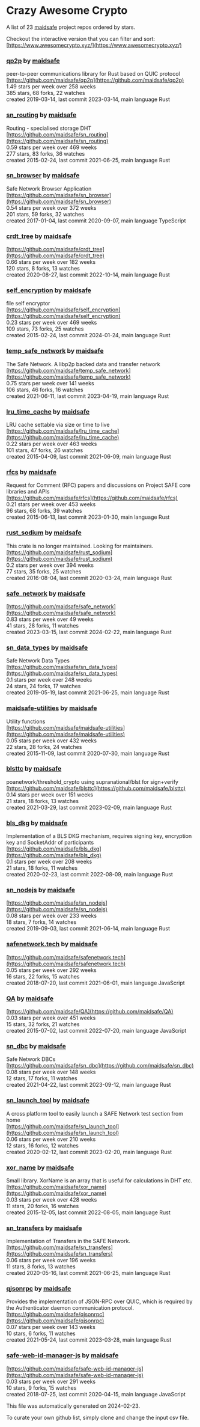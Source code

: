 # Crazy Awesome Crypto
A list of 23 [maidsafe](https://github.com/maidsafe) project repos ordered by stars.  

Checkout the interactive version that you can filter and sort: 
[https://www.awesomecrypto.xyz/](https://www.awesomecrypto.xyz/)  


### [qp2p](https://github.com/maidsafe/qp2p) by [maidsafe](https://github.com/maidsafe)  
peer-to-peer communications library for Rust based on QUIC protocol  
[https://github.com/maidsafe/qp2p](https://github.com/maidsafe/qp2p)  
1.49 stars per week over 258 weeks  
385 stars, 68 forks, 22 watches  
created 2019-03-14, last commit 2023-03-14, main language Rust  


### [sn_routing](https://github.com/maidsafe/sn_routing) by [maidsafe](https://github.com/maidsafe)  
Routing - specialised storage DHT  
[https://github.com/maidsafe/sn_routing](https://github.com/maidsafe/sn_routing)  
0.59 stars per week over 469 weeks  
277 stars, 83 forks, 36 watches  
created 2015-02-24, last commit 2021-06-25, main language Rust  


### [sn_browser](https://github.com/maidsafe/sn_browser) by [maidsafe](https://github.com/maidsafe)  
Safe Network Browser Application  
[https://github.com/maidsafe/sn_browser](https://github.com/maidsafe/sn_browser)  
0.54 stars per week over 372 weeks  
201 stars, 59 forks, 32 watches  
created 2017-01-04, last commit 2020-09-07, main language TypeScript  


### [crdt_tree](https://github.com/maidsafe/crdt_tree) by [maidsafe](https://github.com/maidsafe)  
  
[https://github.com/maidsafe/crdt_tree](https://github.com/maidsafe/crdt_tree)  
0.66 stars per week over 182 weeks  
120 stars, 8 forks, 13 watches  
created 2020-08-27, last commit 2022-10-14, main language Rust  


### [self_encryption](https://github.com/maidsafe/self_encryption) by [maidsafe](https://github.com/maidsafe)  
file self encryptor  
[https://github.com/maidsafe/self_encryption](https://github.com/maidsafe/self_encryption)  
0.23 stars per week over 469 weeks  
109 stars, 73 forks, 25 watches  
created 2015-02-24, last commit 2024-01-24, main language Rust  


### [temp_safe_network](https://github.com/maidsafe/temp_safe_network) by [maidsafe](https://github.com/maidsafe)  
The Safe Network. A libp2p backed data and transfer network  
[https://github.com/maidsafe/temp_safe_network](https://github.com/maidsafe/temp_safe_network)  
0.75 stars per week over 141 weeks  
106 stars, 46 forks, 16 watches  
created 2021-06-11, last commit 2023-04-19, main language Rust  


### [lru_time_cache](https://github.com/maidsafe/lru_time_cache) by [maidsafe](https://github.com/maidsafe)  
LRU cache settable via size or time to live  
[https://github.com/maidsafe/lru_time_cache](https://github.com/maidsafe/lru_time_cache)  
0.22 stars per week over 463 weeks  
101 stars, 47 forks, 26 watches  
created 2015-04-09, last commit 2021-06-09, main language Rust  


### [rfcs](https://github.com/maidsafe/rfcs) by [maidsafe](https://github.com/maidsafe)  
Request for Comment (RFC) papers and discussions on Project SAFE core libraries and APIs  
[https://github.com/maidsafe/rfcs](https://github.com/maidsafe/rfcs)  
0.21 stars per week over 453 weeks  
96 stars, 68 forks, 39 watches  
created 2015-06-13, last commit 2023-01-30, main language Rust  


### [rust_sodium](https://github.com/maidsafe/rust_sodium) by [maidsafe](https://github.com/maidsafe)  
This crate is no longer maintained. Looking for maintainers.   
[https://github.com/maidsafe/rust_sodium](https://github.com/maidsafe/rust_sodium)  
0.2 stars per week over 394 weeks  
77 stars, 35 forks, 25 watches  
created 2016-08-04, last commit 2020-03-24, main language Rust  


### [safe_network](https://github.com/maidsafe/safe_network) by [maidsafe](https://github.com/maidsafe)  
  
[https://github.com/maidsafe/safe_network](https://github.com/maidsafe/safe_network)  
0.83 stars per week over 49 weeks  
41 stars, 28 forks, 11 watches  
created 2023-03-15, last commit 2024-02-22, main language Rust  


### [sn_data_types](https://github.com/maidsafe/sn_data_types) by [maidsafe](https://github.com/maidsafe)  
Safe Network Data Types  
[https://github.com/maidsafe/sn_data_types](https://github.com/maidsafe/sn_data_types)  
0.1 stars per week over 248 weeks  
24 stars, 24 forks, 17 watches  
created 2019-05-19, last commit 2021-06-25, main language Rust  


### [maidsafe-utilities](https://github.com/maidsafe/maidsafe-utilities) by [maidsafe](https://github.com/maidsafe)  
Utility functions  
[https://github.com/maidsafe/maidsafe-utilities](https://github.com/maidsafe/maidsafe-utilities)  
0.05 stars per week over 432 weeks  
22 stars, 28 forks, 24 watches  
created 2015-11-09, last commit 2020-07-30, main language Rust  


### [blsttc](https://github.com/maidsafe/blsttc) by [maidsafe](https://github.com/maidsafe)  
poanetwork/threshold_crypto using supranational/blst for sign+verify  
[https://github.com/maidsafe/blsttc](https://github.com/maidsafe/blsttc)  
0.14 stars per week over 151 weeks  
21 stars, 18 forks, 13 watches  
created 2021-03-29, last commit 2023-02-09, main language Rust  


### [bls_dkg](https://github.com/maidsafe/bls_dkg) by [maidsafe](https://github.com/maidsafe)  
Implementation of a BLS DKG mechanism, requires signing key, encryption key and SocketAddr of participants   
[https://github.com/maidsafe/bls_dkg](https://github.com/maidsafe/bls_dkg)  
0.1 stars per week over 208 weeks  
21 stars, 18 forks, 11 watches  
created 2020-02-23, last commit 2022-08-09, main language Rust  


### [sn_nodejs](https://github.com/maidsafe/sn_nodejs) by [maidsafe](https://github.com/maidsafe)  
  
[https://github.com/maidsafe/sn_nodejs](https://github.com/maidsafe/sn_nodejs)  
0.08 stars per week over 233 weeks  
18 stars, 7 forks, 14 watches  
created 2019-09-03, last commit 2021-06-14, main language Rust  


### [safenetwork.tech](https://github.com/maidsafe/safenetwork.tech) by [maidsafe](https://github.com/maidsafe)  
  
[https://github.com/maidsafe/safenetwork.tech](https://github.com/maidsafe/safenetwork.tech)  
0.05 stars per week over 292 weeks  
16 stars, 22 forks, 15 watches  
created 2018-07-20, last commit 2021-06-01, main language JavaScript  


### [QA](https://github.com/maidsafe/QA) by [maidsafe](https://github.com/maidsafe)  
  
[https://github.com/maidsafe/QA](https://github.com/maidsafe/QA)  
0.03 stars per week over 451 weeks  
15 stars, 32 forks, 21 watches  
created 2015-07-02, last commit 2022-07-20, main language JavaScript  


### [sn_dbc](https://github.com/maidsafe/sn_dbc) by [maidsafe](https://github.com/maidsafe)  
Safe Network DBCs  
[https://github.com/maidsafe/sn_dbc](https://github.com/maidsafe/sn_dbc)  
0.08 stars per week over 148 weeks  
12 stars, 17 forks, 11 watches  
created 2021-04-22, last commit 2023-09-12, main language Rust  


### [sn_launch_tool](https://github.com/maidsafe/sn_launch_tool) by [maidsafe](https://github.com/maidsafe)  
A cross platform tool to easily launch a SAFE Network test section from home  
[https://github.com/maidsafe/sn_launch_tool](https://github.com/maidsafe/sn_launch_tool)  
0.06 stars per week over 210 weeks  
12 stars, 16 forks, 12 watches  
created 2020-02-12, last commit 2023-02-20, main language Rust  


### [xor_name](https://github.com/maidsafe/xor_name) by [maidsafe](https://github.com/maidsafe)  
Small library. XorName is an array that is useful for calculations in DHT etc.   
[https://github.com/maidsafe/xor_name](https://github.com/maidsafe/xor_name)  
0.03 stars per week over 428 weeks  
11 stars, 20 forks, 16 watches  
created 2015-12-05, last commit 2022-08-05, main language Rust  


### [sn_transfers](https://github.com/maidsafe/sn_transfers) by [maidsafe](https://github.com/maidsafe)  
Implementation of Transfers in the SAFE Network.  
[https://github.com/maidsafe/sn_transfers](https://github.com/maidsafe/sn_transfers)  
0.06 stars per week over 196 weeks  
11 stars, 8 forks, 13 watches  
created 2020-05-16, last commit 2021-06-25, main language Rust  


### [qjsonrpc](https://github.com/maidsafe/qjsonrpc) by [maidsafe](https://github.com/maidsafe)  
Provides the implementation of JSON-RPC over QUIC, which is required by the Authenticator daemon communication protocol.  
[https://github.com/maidsafe/qjsonrpc](https://github.com/maidsafe/qjsonrpc)  
0.07 stars per week over 143 weeks  
10 stars, 6 forks, 11 watches  
created 2021-05-24, last commit 2023-03-28, main language Rust  


### [safe-web-id-manager-js](https://github.com/maidsafe/safe-web-id-manager-js) by [maidsafe](https://github.com/maidsafe)  
  
[https://github.com/maidsafe/safe-web-id-manager-js](https://github.com/maidsafe/safe-web-id-manager-js)  
0.03 stars per week over 291 weeks  
10 stars, 9 forks, 15 watches  
created 2018-07-25, last commit 2020-04-15, main language JavaScript  


This file was automatically generated on 2024-02-23.  

To curate your own github list, simply clone and change the input csv file.  